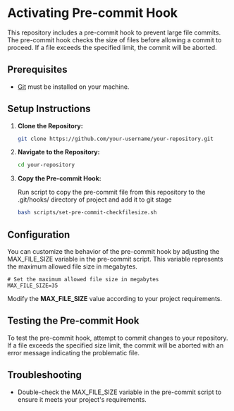 # Activating Pre-commit Hook
This repository includes a pre-commit hook to prevent large file commits. The pre-commit hook checks the size of files before allowing a commit to proceed. If a file exceeds the specified limit, the commit will be aborted.

## Prerequisites
- [Git](https://git-scm.com/) must be installed on your machine.
## Setup Instructions
1. **Clone the Repository:**

    ```bash
    git clone https://github.com/your-username/your-repository.git
    ```
2. **Navigate to the Repository:**

    ```bash
    cd your-repository
    ```

3. **Copy the Pre-commit Hook:**

    Run script to copy the pre-commit file from this repository to the .git/hooks/ directory of project and add it to git stage

    ```bash
    bash scripts/set-pre-commit-checkfilesize.sh 
    ```
## Configuration
You can customize the behavior of the pre-commit hook by adjusting the MAX_FILE_SIZE variable in the pre-commit script. This variable represents the maximum allowed file size in megabytes.

    # Set the maximum allowed file size in megabytes
    MAX_FILE_SIZE=35

Modify the **MAX_FILE_SIZE** value according to your project requirements.

## Testing the Pre-commit Hook
To test the pre-commit hook, attempt to commit changes to your repository. If a file exceeds the specified size limit, the commit will be aborted with an error message indicating the problematic file.

## Troubleshooting
- Double-check the MAX_FILE_SIZE variable in the pre-commit script to ensure it meets your project's requirements.

